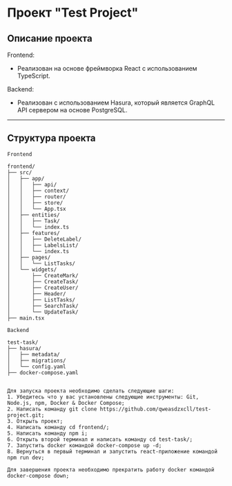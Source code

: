 # Проект "Test Project"

## Описание проекта

Frontend:
- Реализован на основе фреймворка React с использованием TypeScript.

Backend:
- Реализован с использованием Hasura, который является GraphQL API сервером на основе PostgreSQL.

---

## Структура проекта

```plaintext
Frontend

frontend/
├── src/
│   ├── app/
│   │   ├── api/
│   │   ├── context/
│   │   ├── router/
│   │   ├── store/
│   │   └── App.tsx
│   ├── entities/
│   │   ├── Task/
│   │   └── index.ts
│   ├── features/
│   │   ├── DeleteLabel/
│   │   ├── LabelsList/
│   │   └── index.ts
│   ├── pages/
│   │   └── ListTasks/
│   └── widgets/
│       ├── CreateMark/
│       ├── CreateTask/
│       ├── CreateUser/
│       ├── Header/
│       ├── ListTasks/
│       ├── SearchTask/
│       └── UpdateTask/
├── main.tsx

Backend

test-task/
├── hasura/
│   ├── metadata/
│   ├── migrations/
│   └── config.yaml
├── docker-compose.yaml

    
Для запуска проекта необходимо сделать следующие шаги:
1. Убедитесь что у вас установлены следующие инструменты: Git, Node.js, npm, Docker & Docker Compose;
2. Написать команду git clone https://github.com/qweasdzxcll/test-project.git;
3. Открыть проект;
4. Написать команду cd frontend/;
5. Написать команду npm i;
6. Открыть второй терминал и написать команду cd test-task/;
7. Запустить docker командой docker-compose up -d;
8. Вернуться в первый терминал и запустить react-приложение командой npm run dev;

Для завершения проекта необходимо прекратить работу docker командой docker-compose down;